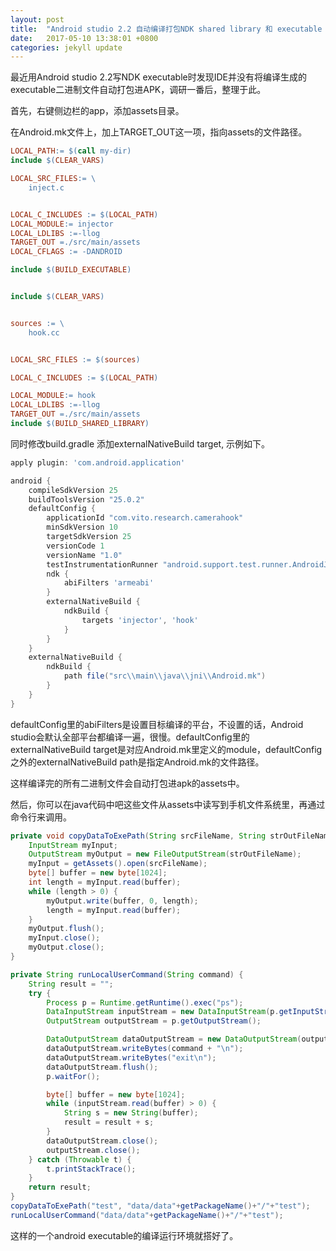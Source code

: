 ```yaml
---
layout: post
title:  "Android studio 2.2 自动编译打包NDK shared library 和 executable 二进制文件到APK"
date:   2017-05-10 13:38:01 +0800
categories: jekyll update
---
```

最近用Android studio 2.2写NDK executable时发现IDE并没有将编译生成的executable二进制文件自动打包进APK，调研一番后，整理于此。

首先，右键侧边栏的app，添加assets目录。

在Android.mk文件上，加上TARGET_OUT这一项，指向assets的文件路径。

```makefile
LOCAL_PATH:= $(call my-dir)
include $(CLEAR_VARS)

LOCAL_SRC_FILES:= \
    inject.c 


LOCAL_C_INCLUDES := $(LOCAL_PATH)
LOCAL_MODULE:= injector
LOCAL_LDLIBS :=-llog
TARGET_OUT =./src/main/assets
LOCAL_CFLAGS := -DANDROID

include $(BUILD_EXECUTABLE)


include $(CLEAR_VARS)


sources := \
    hook.cc


LOCAL_SRC_FILES := $(sources)

LOCAL_C_INCLUDES := $(LOCAL_PATH)

LOCAL_MODULE:= hook
LOCAL_LDLIBS :=-llog
TARGET_OUT =./src/main/assets
include $(BUILD_SHARED_LIBRARY)
```

同时修改build.gradle 添加externalNativeBuild target, 示例如下。

```gradle
apply plugin: 'com.android.application'

android {
    compileSdkVersion 25
    buildToolsVersion "25.0.2"
    defaultConfig {
        applicationId "com.vito.research.camerahook"
        minSdkVersion 10
        targetSdkVersion 25
        versionCode 1
        versionName "1.0"
        testInstrumentationRunner "android.support.test.runner.AndroidJUnitRunner"
        ndk {
            abiFilters 'armeabi'
        }
        externalNativeBuild {
            ndkBuild {
                targets 'injector', 'hook'
            }
        }
    }
    externalNativeBuild {
        ndkBuild {
            path file("src\\main\\java\\jni\\Android.mk")
        }
    }
}
```
defaultConfig里的abiFilters是设置目标编译的平台，不设置的话，Android studio会默认全部平台都编译一遍，很慢。defaultConfig里的externalNativeBuild target是对应Android.mk里定义的module，defaultConfig之外的externalNativeBuild  path是指定Android.mk的文件路径。

这样编译完的所有二进制文件会自动打包进apk的assets中。

然后，你可以在java代码中吧这些文件从assets中读写到手机文件系统里，再通过命令行来调用。

```java
private void copyDataToExePath(String srcFileName, String strOutFileName) throws IOException {
    InputStream myInput;
    OutputStream myOutput = new FileOutputStream(strOutFileName);
    myInput = getAssets().open(srcFileName);
    byte[] buffer = new byte[1024];
    int length = myInput.read(buffer);
    while (length > 0) {
        myOutput.write(buffer, 0, length);
        length = myInput.read(buffer);
    }
    myOutput.flush();
    myInput.close();
    myOutput.close();
}

private String runLocalUserCommand(String command) {
    String result = "";
    try {
        Process p = Runtime.getRuntime().exec("ps");
        DataInputStream inputStream = new DataInputStream(p.getInputStream());
        OutputStream outputStream = p.getOutputStream();

        DataOutputStream dataOutputStream = new DataOutputStream(outputStream);
        dataOutputStream.writeBytes(command + "\n");
        dataOutputStream.writeBytes("exit\n");
        dataOutputStream.flush();
        p.waitFor();

        byte[] buffer = new byte[1024];
        while (inputStream.read(buffer) > 0) {
            String s = new String(buffer);
            result = result + s;
        }
        dataOutputStream.close();
        outputStream.close();
    } catch (Throwable t) {
        t.printStackTrace();
    }
    return result;
}
copyDataToExePath("test", "data/data"+getPackageName()+"/"+"test");
runLocalUserCommand("data/data"+getPackageName()+"/"+"test");
```

这样的一个android executable的编译运行环境就搭好了。